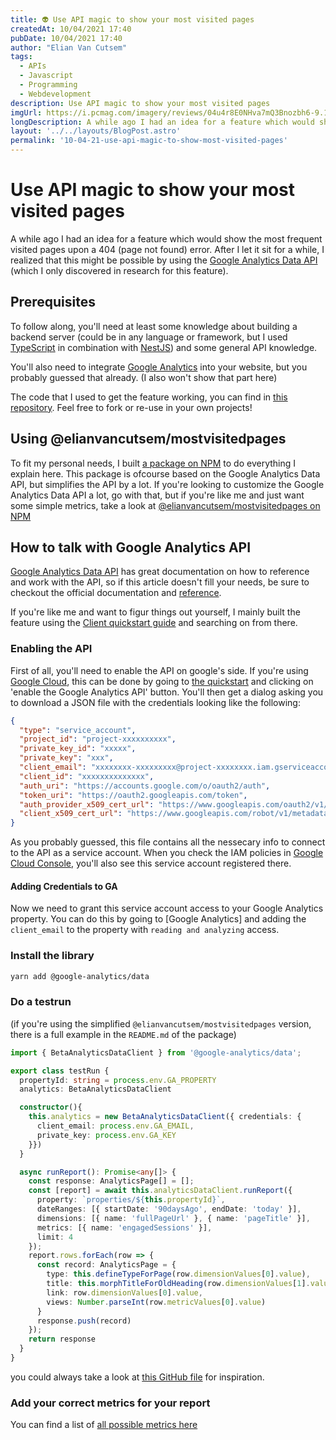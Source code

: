 ```yaml
---
title: 👽 Use API magic to show your most visited pages
createdAt: 10/04/2021 17:40
pubDate: 10/04/2021 17:40
author: "Elian Van Cutsem"
tags:
  - APIs
  - Javascript
  - Programming
  - Webdevelopment
description: Use API magic to show your most visited pages
imgUrl: https://i.pcmag.com/imagery/reviews/04u4r8E0NHva7mQ3Bnozbh6-9.1569482850.fit_scale.size_760x427.jpg
longDescription: A while ago I had an idea for a feature which would show the most frequent visited pages upon a 'page not found' error. After I let it sit for a while, I realized that this might be possible by using the Google Analytics API. Here's a guide.
layout: '../../layouts/BlogPost.astro'
permalink: '10-04-21-use-api-magic-to-show-most-visited-pages'
---
```


# Use API magic to show your most visited pages

A while ago I had an idea for a feature which would show the most frequent visited pages upon a 404 (page not found) error. After I let it sit for a while, I realized that this might be possible by using the [Google Analytics Data API](<https://developers.google.com/analytics>) (which I only discovered in research for this feature).

## Prerequisites

To follow along, you'll need at least some knowledge about building a backend server (could be in any language or framework, but I used [TypeScript](<https://www.typescriptlang.org/>) in combination with [NestJS](<https://nestjs.com/>)) and some general API knowledge.

You'll also need to integrate [Google Analytics](<https://analytics.google.com>) into your website, but you probably guessed that already. (I also won't show that part here)

The code that I used to get the feature working, you can find in [this repository](<https://github.com/ElianVanCutsem/ElianCodes-backend>). Feel free to fork or re-use in your own projects!

## Using @elianvancutsem/mostvisitedpages

To fit my personal needs, I built [a package on NPM](<https://www.npmjs.com/package/@elianvancutsem/mostvisitedpages>) to do everything I explain here. This package is ofcourse based on the Google Analytics Data API, but simplifies the API by a lot. If you're looking to customize the Google Analytics Data API a lot, go with that, but if you're like me and just want some simple metrics, take a look at [@elianvancutsem/mostvisitedpages on NPM](<https://www.npmjs.com/package/@elianvancutsem/mostvisitedpages>)

## How to talk with Google Analytics API

[Google Analytics Data API](<https://developers.google.com/analytics/devguides/reporting/data/v1>) has great documentation on how to reference and work with the API, so if this article doesn't fill your needs, be sure to checkout the official documentation and [reference](<https://developers.google.com/analytics/devguides/reporting/data/v1/rest/v1beta/properties/runReport>).

If you're like me and want to figur things out yourself, I mainly built the feature using the [Client quickstart guide](<https://developers.google.com/analytics/devguides/reporting/data/v1/quickstart-client-libraries>) and searching on from there.

### Enabling the API

First of all, you'll need to enable the API on google's side. If you're using [Google Cloud](<https://cloud.google.com>), this can be done by going to [the quickstart](<https://developers.google.com/analytics/devguides/reporting/data/v1/quickstart-client-libraries>) and clicking on 'enable the Google Analytics API' button. You'll then get a dialog asking you to download a JSON file with the credentials looking like the following:

```json
{
  "type": "service_account",
  "project_id": "project-xxxxxxxxxx",
  "private_key_id": "xxxxx",
  "private_key": "xxx",
  "client_email": "xxxxxxxx-xxxxxxxxx@project-xxxxxxxx.iam.gserviceaccount.com",
  "client_id": "xxxxxxxxxxxxxx",
  "auth_uri": "https://accounts.google.com/o/oauth2/auth",
  "token_uri": "https://oauth2.googleapis.com/token",
  "auth_provider_x509_cert_url": "https://www.googleapis.com/oauth2/v1/certs",
  "client_x509_cert_url": "https://www.googleapis.com/robot/v1/metadata/x509/xxxxxxxxx-xxxxxxxxxx%project-xxxxxxxxx.iam.gserviceaccount.com"
}
```

As you probably guessed, this file contains all the nessecary info to connect to the API as a service account. When you check the IAM policies in [Google Cloud Console](<https://console.cloud.google.com>), you'll also see this service account registered there.

#### Adding Credentials to GA

Now we need to grant this service account access to your Google Analytics property. You can do this by going to [Google Analytics] and adding the `client_email` to the property with `reading and analyzing` access.

### Install the library

```bash
yarn add @google-analytics/data
```

### Do a testrun

(if you're using the simplified `@elianvancutsem/mostvisitedpages` version, there is a full example in the `README.md` of the package)

```ts
import { BetaAnalyticsDataClient } from '@google-analytics/data';

export class testRun {
  propertyId: string = process.env.GA_PROPERTY
  analytics: BetaAnalyticsDataClient

  constructor(){
    this.analytics = new BetaAnalyticsDataClient({ credentials: {
      client_email: process.env.GA_EMAIL,
      private_key: process.env.GA_KEY
    }})
  }

  async runReport(): Promise<any[]> {
    const response: AnalyticsPage[] = [];
    const [report] = await this.analyticsDataClient.runReport({
      property: `properties/${this.propertyId}`,
      dateRanges: [{ startDate: '90daysAgo', endDate: 'today' }],
      dimensions: [{ name: 'fullPageUrl' }, { name: 'pageTitle' }],
      metrics: [{ name: 'engagedSessions' }],
      limit: 4
    });
    report.rows.forEach(row => {
      const record: AnalyticsPage = {
        type: this.defineTypeForPage(row.dimensionValues[0].value),
        title: this.morphTitleForOldHeading(row.dimensionValues[1].value),
        link: row.dimensionValues[0].value,
        views: Number.parseInt(row.metricValues[0].value)
      }
      response.push(record)
    });
    return response
  }
}
```

you could always take a look at [this GitHub file](<https://github.com/ElianVanCutsem/ElianCodes-backend/blob/main/backend/src/analytics/analytics.service.ts>) for inspiration.

### Add your correct metrics for your report

You can find a list of [all possible metrics here](<https://developers.google.com/analytics/devguides/reporting/data/v1/api-schema#metrics>)
